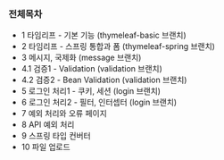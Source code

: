 ### 전체목차
 * 1 타임리프 - 기본 기능 (thymeleaf-basic 브랜치)
 * 2 타임리프 - 스프링 통합과 폼 (thymeleaf-spring 브랜치)
 * 3 메시지, 국제화 (message 브랜치)
 * 4.1 검증1 - Validation (validation 브랜치)
 * 4.2 검증2 - Bean Validation (validation 브랜치)
 * 5 로그인 처리1 - 쿠키, 세션 (login 브랜치)
 * 6 로그인 처리2 - 필터, 인터셉터 (login 브랜치)
 * 7 예외 처리와 오류 페이지
 * 8 API 예외 처리
 * 9 스프링 타입 컨버터
 * 10 파일 업로드